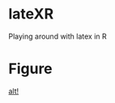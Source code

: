 # lateXR
Playing around with latex in R


# Figure
[alt!](https://github.com/lordoferos/lateXR/blob/main/latexpdf.JPG)
